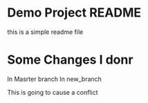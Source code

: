 # Demo Project README

this is a simple readme file

# Some Changes I donr

In Masrter branch
In new_branch


This is going to cause a conflict